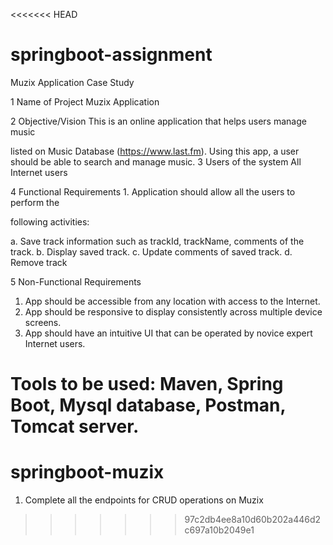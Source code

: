 <<<<<<< HEAD
# springboot-assignment

Muzix Application Case Study

1 Name of Project Muzix Application

2 Objective/Vision This is an online application that helps users manage music

listed on Music Database (https://www.last.fm).
Using this app, a user should be able to search and
manage music.
3 Users of the system All Internet users

4 Functional
Requirements 1. Application should allow all the users to perform the

following activities:

a. Save track information such as trackId,
trackName, comments of the track.
b. Display saved track.
c. Update comments of saved track.
d. Remove track

5 Non-Functional
Requirements

1. App should be accessible from any location with access
to the Internet.
2. App should be responsive to display consistently across
multiple device screens.
3. App should have an intuitive UI that can be operated by
novice expert Internet users.

Tools to be used: Maven, Spring Boot, Mysql database, Postman, Tomcat server.
=======
# springboot-muzix

1. Complete all the endpoints for CRUD operations on Muzix
>>>>>>> 97c2db4ee8a10d60b202a446d2c697a10b2049e1
